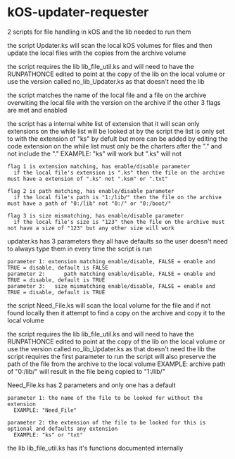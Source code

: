 # kOS-updater-requester
2 scripts for file handling in kOS and the lib needed to run them


the script Updater.ks will scan the local kOS volumes for files and then update the local files with the copies from the archive volume

  the script requires the lib lib_file_util.ks and will need to have the RUNPATHONCE edited to point at the copy of the lib on the local volume
	or use the version called no_lib_Updater.ks as that doesn't need the lib
	
  the script matches the name of the local file and a file on the archive overwiting the local file with the version on the archive if the other 3 flags are met and enabled
  
  the script has a internal white list of extension that it will scan
	only extensions on the while list will be looked at by the script
	the list is only set to with the extension of "ks" by defult but more can be added by editing the code
	  extension on the while list must only be the charters after the "." and not include the "."
		EXAMPLE: "ks" will work but ".ks" will not
  
	flag 1 is extension matching, has enable/disable parameter
	  if the local file's extension is ".ks" then the file on the archive must have a extension of ".ks" not ".ksm" or ".txt"
	  
	flag 2 is path matching, has enable/disable parameter
	  if the local file's path is "1:/lib/" then the file on the archive must have a path of "0:/lib" not "0:/" or "0:/boot/"
	  
	flag 3 is size mismatching, has enable/disable parameter
	  if the local file's size is "123" then the file on the archive must not have a size of "123" but any other size will work
	  
  
  updater.ks has 3 parameters they all have defaults so the user doesn't need to always type them in every time the script is run
  
	parameter 1: extension matching enable/disable, FALSE = enable and TRUE = disable, default is FALSE
	parameter 2:	  path matching enable/disable, FALSE = enable and TRUE = disable, default is TRUE
	parameter 3:   size mismatching enable/disable, FALSE = enable and TRUE = disable, default is TRUE


the script Need_File.ks will scan the local volume for the file and if not found locally then it attempt to find a copy on the archive and copy it to the local volume
  
  the script requires the lib lib_file_util.ks and will need to have the RUNPATHONCE edited to point at the copy of the lib on the local volume
	or use the version called no_lib_Updater.ks as that doesn't need the lib
  the script requires the first parameter to run
  the script will also preserve the path of the file from the archive to the local volume
	EXAMPLE: archive path of "0:/lib/" will result in the file being copied to "1:/lib/"
  
  Need_File.ks has 2 parameters and only one has a default
  
	parameter 1: the name of the file to be looked for without the extension
	  EXAMPLE: "Need_File"
	  
	parameter 2: the extension of the file to be looked for this is optional and defaults any extension
	  EXAMPLE: "ks" or "txt"

the lib lib_file_util.ks has it's functions documented internally